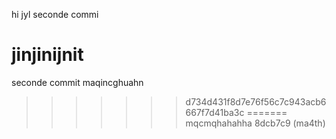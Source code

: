 hi jyl
seconde commi

jinjinijnit
=======
seconde commit
maqincghuahn
>>>>>>> d734d431f8d7e76f56c7c943acb6667f7d41ba3c
=======
mqcmqhahahha
>>>>>>> 8dcb7c9 (ma4th)
